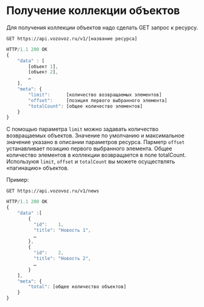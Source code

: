 # Получение коллекции объектов

Для получения коллекции объектов надо сделать GET запрос к ресурсу.

`GET https://api.vozovoz.ru/v1/[название ресурса]`

```js
HTTP/1.1 200 OK
{
    "data" : [
        [объект 1],
        [объект 2],
        …
    ],
    "meta": {
        "limit":      [количество возвращаемых элементов]
        "offset":     [позиция первого выбранного элемента]
        "totalCount": [общее количество элементов]
    }
}
```

С помощью параметра `limit` можно задавать количество возвращаемых объектов. Значение по умолчанию и максимальное значение указано в описании параметров ресурса.
Парметр `offset` устанавливает позицию первого выбранного элемента.
Общее количество элементов в коллекции возвращается в поле totalCount.
Используюя `limit`, `offset` и `totalCount` вы можете осуществлять «пагинацию» объектов.

Пример:

`GET https://api.vozovoz.ru/v1/news`

```js
HTTP/1.1 200 OK
{
    "data" :[
        {
          "id":    1,
          "title": "Новость 1",
          …
        },
        {
          "id":    2,
          "title": "Новость 2",
          …
        }
    ],
    "meta": {
        "total": [общее количество объектов]
    }
}
```